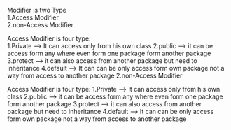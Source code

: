 Modifier is two Type <br>
1.Access Modifier <br>
2.non-Access Modifier <br>

Access Modifier is four type:<br>
1.Private --> It can access only from his own class 
2.public --> it can be access form any where even form one package form another package 
3.protect --> it can also access from another package but need to inheritance 
4.default --> It can can be only access form own package not a way from access to another package 
2.non-Access Modifier

Access Modifier is four type:
1.Private --> It can access only from his own class
2.public --> it can be access form any where even form one package form another package
3.protect --> it can also access from another package but need to inheritance 
4.default --> It can can be only access form own package not a way from access to another package

